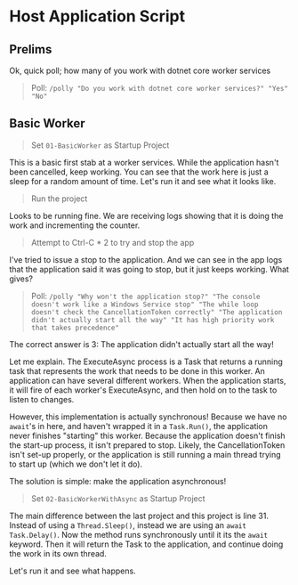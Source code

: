 # Host Application Script

## Prelims

Ok, quick poll; how many of you work with dotnet core worker services

> Poll: `/polly "Do you work with dotnet core worker services?" "Yes" "No"`

## Basic Worker

> Set `01-BasicWorker` as Startup Project

This is a basic first stab at a worker services. While the application hasn't been cancelled, keep working. You can see that the work here is just a sleep for a random amount of time. Let's run it and see what it looks like.

> Run the project

Looks to be running fine. We are receiving logs showing that it is doing the work and incrementing the counter.

> Attempt to Ctrl-C * 2 to try and stop the app

I've tried to issue a stop to the application. And we can see in the app logs that the application said it was going to stop, but it just keeps working. What gives?

> Poll: `/polly "Why won't the application stop?" "The console doesn't work like a Windows Service stop" "The while loop doesn't check the CancellationToken correctly" "The application didn't actually start all the way" "It has high priority work that takes precedence"`

The correct answer is 3: The application didn't actually start all the way!

Let me explain. The ExecuteAsync process is a Task that returns a running task that represents the work that needs to be done in this worker. An application can have several different workers. When the application starts, it will fire of each worker's ExecuteAsync, and then hold on to the task to listen to changes.

However, this implementation is actually synchronous! Because we have no `await`'s in here, and haven't wrapped it in a `Task.Run()`, the application never finishes "starting" this worker. Because the application doesn't finish the start-up process, it isn't prepared to stop. Likely, the CancellationToken isn't set-up properly, or the application is still running a main thread trying to start up (which we don't let it do).

The solution is simple: make the application asynchronous!

> Set `02-BasicWorkerWithAsync` as Startup Project

The main difference between the last project and this project is line 31. Instead of using a `Thread.Sleep()`, instead we are using an `await Task.Delay()`. Now the method runs synchronously until it its the `await` keyword. Then it will return the Task to the application, and continue doing the work in its own thread.

Let's run it and see what happens.